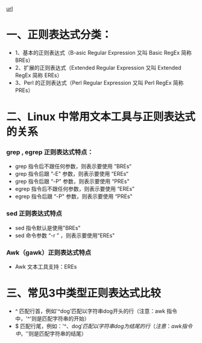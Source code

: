 [url](http://www.cnblogs.com/finallyliuyu/archive/2013/05/27/3101220.html)
# 一、正则表达式分类：

- 1、基本的正则表达式（B-asic Regular Expression 又叫 Basic RegEx  简称 BREs）
- 2、扩展的正则表达式（Extended Regular Expression 又叫 Extended RegEx 简称 EREs）
- 3、Perl 的正则表达式（Perl Regular Expression 又叫 Perl RegEx 简称 PREs）


# 二、Linux 中常用文本工具与正则表达式的关系 

### grep , egrep 正则表达式特点：
- grep 指令后不跟任何参数，则表示要使用 ”BREs“ 
- grep 指令后跟 ”-E" 参数，则表示要使用 “EREs“
- grep 指令后跟 “-P" 参数，则表示要使用 “PREs"
- egrep 指令后不跟任何参数，则表示要使用 “EREs”
- egrep 指令后跟 “-P" 参数，则表示要使用 “PREs"
### sed 正则表达式特点
- sed 指令默认是使用"BREs"
- sed 命令参数 “-r ” ，则表示要使用“EREs"

### Awk（gawk）正则表达式特点
- Awk 文本工具支持：EREs

# 三、常见3中类型正则表达式比较

- ^ 匹配行首，例如'^dog'匹配以字符串dog开头的行（注意：awk 指令中，'^'则是匹配字符串的开始）
- $ 匹配行尾，例如：'^、dog$'匹配以字符串 dog 为结尾的行（注意：awk 指令中，'$'则是匹配字符串的结尾）